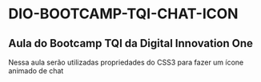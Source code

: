 # DIO-BOOTCAMP-TQI-CHAT-ICON
## Aula do Bootcamp TQI da Digital Innovation One
  Nessa aula serão utilizadas propriedades do CSS3 para fazer um ícone animado de chat
